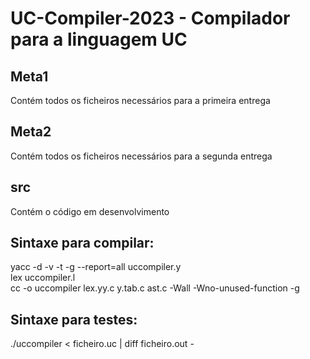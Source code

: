 # UC-Compiler-2023 - Compilador para a linguagem UC

## Meta1
Contém todos os ficheiros necessários para a primeira entrega

## Meta2
Contém todos os ficheiros necessários para a segunda entrega

## src
Contém o código em desenvolvimento

## Sintaxe para compilar:
yacc -d -v -t -g --report=all uccompiler.y<br/>
lex uccompiler.l<br/>
cc -o uccompiler lex.yy.c y.tab.c ast.c -Wall -Wno-unused-function -g<br/>

## Sintaxe para testes:
./uccompiler < ficheiro.uc | diff ficheiro.out -

